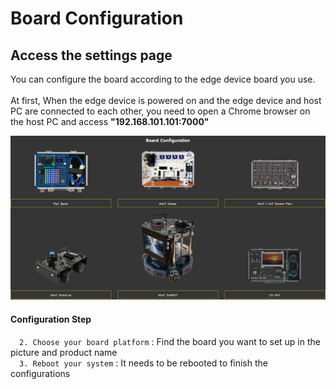 <h1> Board Configuration </h1>

<h2> Access the settings page </h2>
You can configure the board according to the edge device board you use.
<br><br>
At first, When the edge device is powered on and the edge device and host PC are connected to each other, you need to open a Chrome browser on the host PC and access <b>"192.168.101.101:7000"</b>

![image write](./picture/board_configuration.png)

<h4> Configuration Step </h4>
&emsp;<code class="code_accent">2. Choose your board platform</code> : Find the board you want to set up in the picture and product name<br>
&emsp;<code class="code_accent">3. Reboot your system</code> : It needs to be rebooted to finish the configurations<br>
